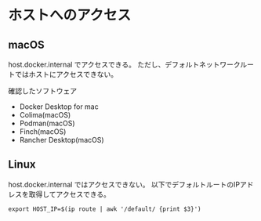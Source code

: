 # ホストへのアクセス

## macOS

host.docker.internal でアクセスできる。
ただし、デフォルトネットワークルートではホストにアクセスできない。

確認したソフトウェア

- Docker Desktop for mac
- Colima(macOS)
- Podman(macOS)
- Finch(macOS)
- Rancher Desktop(macOS)

## Linux

host.docker.internal ではアクセスできない。
以下でデフォルトルートのIPアドレスを取得してアクセスできる。

```
export HOST_IP=$(ip route | awk '/default/ {print $3}')
```
